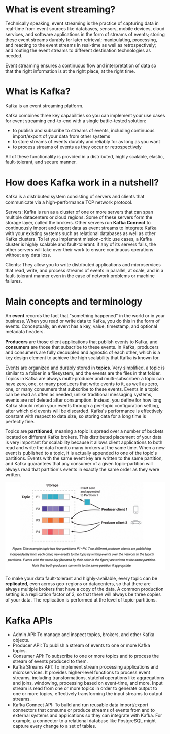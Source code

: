 # What is event streaming?
Technically speaking, event streaming is the practice of capturing data in real-time from event sources like databases, sensors, mobile devices, cloud services, and software applications in the form of streams of events; storing these event streams durably for later retrieval; manipulating, processing, and reacting to the event streams in real-time as well as retrospectively; and routing the event streams to different destination technologies as needed. 

Event streaming ensures a continuous flow and interpretation of data so that the right information is at the right place, at the right time.

# What is Kafka?
Kafka is an event streaming platform.

Kafka combines three key capabilities so you can implement your use cases for event streaming end-to-end with a single battle-tested solution:
- to publish and subscribe to streams of events, including continuous import/export of your data from other systems
- to store streams of events durably and reliably for as long as you want
- to process streams of events as they occur or retrospectively

All of these functionality is provided in a distributed, highly scalable, elastic, fault-tolerant, and secure manner.

# How does Kafka work in a nutshell?
Kafka is a distributed system consisting of servers and clients that communicate via a high-performance TCP network protocol.

Servers: Kafka is run as a cluster of one or more servers that can span multiple datacenters or cloud regions. Some of these servers form the storage layer, called the brokers. Other servers run **Kafka Connect** to continuously import and export data as event streams to integrate Kafka with your existing systems such as relational databases as well as other Kafka clusters. To let you implement mission-critic use cases, a Kafka cluster is highly scalable and fault-tolerant: if any of its servers fails, the other servers will take over their work to ensure continuous operations without any data loss.

Clients: They allow you to write distributed applications and microservices that read, write, and process streams of events in parallel, at scale, and in a fault-tolerant manner even in the case of network problems or machine failures.

# Main concepts and terminology
An **event** records the fact that "something happened" in the world or in your business. When you read or write data to Kafka, you do this in the form of events. Conceptually, an event has a key, value, timestamp, and optional metadata headers.

**Producers** are those client applications that publish events to Kafka, and **consumers** are those that subscribe to these events. In Kafka, producers and consumers are fully decoupled and agnostic of each other, which is a key design element to achieve the high scalability that Kafka is known for.

Events are organized and durably stored in **topics**. Very simplified, a topic is similar to a folder in a filesystem, and the events are the files in that folder. Topics in Kafka are always multi-producer and multi-subscriber: a topic can have zero, one, or many producers that write events to it, as well as zero, one, or many consumers that subscribe to these events. Events in a topic can be read as often as needed, unlike traditional messaging systems, events are not deleted after consumption. Instead, you define for how long Kafka should retain your events through a per-topic configuration setting, after which old events will be discarded. Kafka's performance is effectively constant with respect to data size, so storing data for a long time is perfectly fine.

Topics are **partitioned**, meaning a topic is spread over a number of buckets located on different Kafka brokers. This distributed placement of your data is very important for scalability because it allows client applications to both read and write the data from/to many brokers at the same time. When a new event is published to a topic, it is actually appended to one of the topic's partitions. Events with the same event key are written to the same partition, and Kafka guarantees that any consumer of a given topic-partition will always read that partition's events in exactly the same order as they were written.

![](../images/kafka/kafka_topic_partition_illustration.png)

To make your data fault-tolerant and highly-available, every topic can be **replicated**, even across geo-regions or datacenters, so that there are always multiple brokers that have a copy of the data. A common production setting is a replication factor of 3, so that there will always be three copies of your data. The replication is performed at the level of topic-partitions.

# Kafka APIs
- Admin API: To manage and inspect topics, brokers, and other Kafka objects.
- Producer API: To publish a stream of events to one or more Kafka topics.
- Consumer API: To subscribe to one or more topics and to process the stream of events produced to them.
- Kafka Streams API: To implement stream processing applications and microservices. It provides higher-level functions to process event streams, including transformations, stateful operations like aggregations and joins, windowing, processing based on event-time, and more. Input stream is read from one or more topics in order to generate output to one or more topics, effectively transforming the input streams to output streams.
- Kafka Connect API: To build and run reusable data import/export connectors that consume or produce streams of events from and to external systems and applications so they can integrate with Kafka. For example, a connector to a relational database like PostgreSQL might capture every change to a set of tables. 